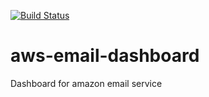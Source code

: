 [![Build Status](https://travis-ci.org/kevinbayes/aws-email-dashboard.png?branch=master)](https://travis-ci.org/kevinbayes/aws-email-dashboard)

aws-email-dashboard
===================

Dashboard for amazon email service



